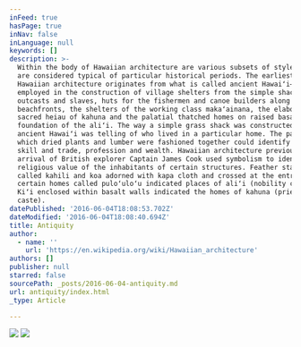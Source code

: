 ```yaml
---
inFeed: true
hasPage: true
inNav: false
inLanguage: null
keywords: []
description: >-
  Within the body of Hawaiian architecture are various subsets of styles; each
  are considered typical of particular historical periods. The earliest form of
  Hawaiian architecture originates from what is called ancient Hawaiʻi—designs
  employed in the construction of village shelters from the simple shacks of
  outcasts and slaves, huts for the fishermen and canoe builders along the
  beachfronts, the shelters of the working class makaʻainana, the elaborate and
  sacred heiau of kahuna and the palatial thatched homes on raised basalt
  foundation of the aliʻi. The way a simple grass shack was constructed in
  ancient Hawaiʻi was telling of who lived in a particular home. The patterns in
  which dried plants and lumber were fashioned together could identify caste,
  skill and trade, profession and wealth. Hawaiian architecture previous to the
  arrival of British explorer Captain James Cook used symbolism to identify
  religious value of the inhabitants of certain structures. Feather standards
  called kahili and koa adorned with kapa cloth and crossed at the entrance of
  certain homes called puloʻuloʻu indicated places of aliʻi (nobility caste).
  Kiʻi enclosed within basalt walls indicated the homes of kahuna (priestly
  caste).
datePublished: '2016-06-04T18:08:53.702Z'
dateModified: '2016-06-04T18:08:40.694Z'
title: Antiquity
author:
  - name: ''
    url: 'https://en.wikipedia.org/wiki/Hawaiian_architecture'
authors: []
publisher: null
starred: false
sourcePath: _posts/2016-06-04-antiquity.md
url: antiquity/index.html
_type: Article

---
```

![](https://the-grid-user-content.s3-us-west-2.amazonaws.com/a156b387-d3cb-4b6d-b955-b1c8c20be268.jpg)
![](https://the-grid-user-content.s3-us-west-2.amazonaws.com/eb743edf-674e-4597-8c1e-8e005543e9bb.jpg)